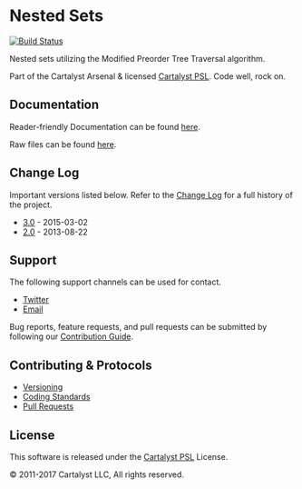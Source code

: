 # Nested Sets

[![Build Status](https://magnum.travis-ci.com/cartalyst/nested-sets.svg?token=LAut3LMbmBFi3T9j45FH&branch=3.1)](https://magnum.travis-ci.com/cartalyst/nested-sets)

Nested sets utilizing the Modified Preorder Tree Traversal algorithm.

Part of the Cartalyst Arsenal & licensed [Cartalyst PSL](LICENSE). Code well, rock on.

## Documentation

Reader-friendly Documentation can be found [here](https://cartalyst.com/manual/nested-sets/3.0).

Raw files can be found [here](https://github.com/cartalyst/nested-sets/tree/docs/3.0).

## Change Log

Important versions listed below. Refer to the [Change Log](CHANGELOG.md) for a full history of the project.

- [3.0](CHANGELOG.md) - 2015-03-02
- [2.0](CHANGELOG.md) - 2013-08-22

## Support

The following support channels can be used for contact.

- [Twitter](https://twitter.com/cartalyst)
- [Email](mailto:help@cartalyst.com)

Bug reports, feature requests, and pull requests can be submitted by following our [Contribution Guide](CONTRIBUTING.md).

## Contributing & Protocols

- [Versioning](CONTRIBUTING.md#versioning)
- [Coding Standards](CONTRIBUTING.md#coding-standards)
- [Pull Requests](CONTRIBUTING.md#pull-requests)

## License

This software is released under the [Cartalyst PSL](LICENSE) License.

© 2011-2017 Cartalyst LLC, All rights reserved.
